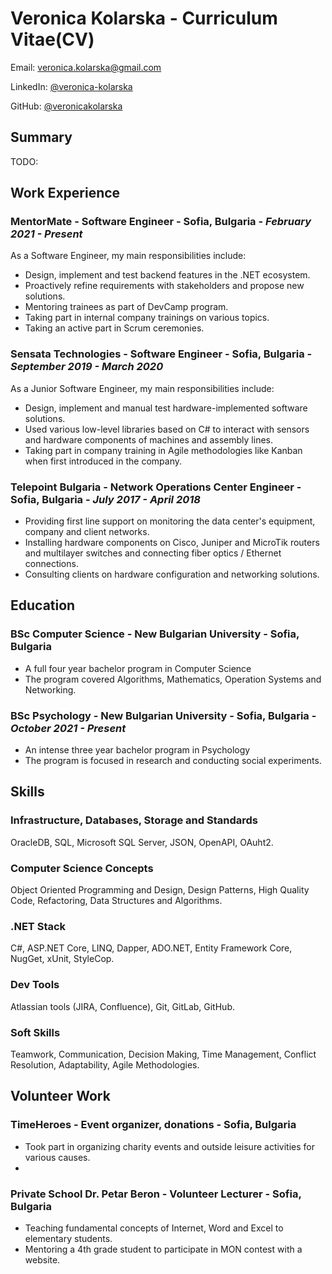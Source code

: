 # Veronica Kolarska - Curriculum Vitae(CV)

Email: veronica.kolarska@gmail.com

LinkedIn: [@veronica-kolarska](https://www.linkedin.com/in/veronica-kolarska/)

GitHub: [@veronicakolarska](https://github.com/veronicakolarska)

## Summary

TODO:

## Work Experience

### **MentorMate** - **Software Engineer** - Sofia, Bulgaria - _February 2021 - Present_

As a Software Engineer, my main responsibilities include:
 - Design, implement and test backend features in the .NET ecosystem.
 - Proactively refine requirements with stakeholders and propose new solutions.
 - Mentoring trainees as part of DevCamp program.
 - Taking part in internal company trainings on various topics.
 - Taking an active part in Scrum ceremonies.

### **Sensata Technologies** - **Software Engineer** - Sofia, Bulgaria - _September 2019 - March 2020_

As a Junior Software Engineer, my main responsibilities include:
- Design, implement and manual test hardware-implemented software solutions.
- Used various low-level libraries based on C# to interact with sensors and hardware components of machines and assembly lines.
- Taking part in company training in Agile methodologies like Kanban when first introduced in the company.

### **Telepoint Bulgaria** - **Network Operations Center Engineer** - Sofia, Bulgaria - _July 2017 - April 2018_
 - Providing first line support on monitoring the data center's equipment, company and client networks.
 - Installing hardware components on Cisco, Juniper and MicroTik routers and multilayer switches and connecting fiber optics / Ethernet connections.
  - Consulting clients on hardware configuration and networking solutions.


## Education

### **BSc Computer Science** - **New Bulgarian University** - Sofia, Bulgaria

- A full four year bachelor program in Computer Science
- The program covered Algorithms, Mathematics, Operation Systems and Networking.


### **BSc Psychology** - **New Bulgarian University** - Sofia, Bulgaria - _October 2021 - Present_

- An intense three year bachelor program in Psychology
- The program is focused in research and conducting social experiments.


## Skills

### Infrastructure, Databases, Storage and Standards

OracleDB, SQL, Microsoft SQL Server, JSON, OpenAPI, OAuht2.

### Computer Science Concepts

Object Oriented Programming and Design, Design Patterns, High Quality Code, Refactoring, Data Structures and Algorithms.

### .NET Stack

C#, ASP.NET Core, LINQ, Dapper, ADO.NET, Entity Framework Core, NugGet, xUnit, StyleCop.

### Dev Tools

Atlassian tools (JIRA, Confluence), Git, GitLab, GitHub.

### Soft Skills

Teamwork, Communication, Decision Making, Time Management, Conflict Resolution, Adaptability, Agile Methodologies.

## Volunteer Work

### **TimeHeroes** - **Event organizer, donations** - Sofia, Bulgaria

 - Took part in organizing charity events and outside leisure activities for various causes.
 - 

### **Private School Dr. Petar Beron** - **Volunteer Lecturer** - Sofia, Bulgaria

 - Teaching fundamental concepts of Internet, Word and Excel to elementary students.
 - Mentoring a 4th grade student to participate in MON contest with a website. 
